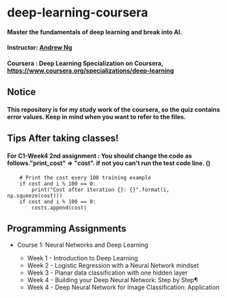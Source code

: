 # deep-learning-coursera
####  Master the fundamentals of deep learning and break into AI.
#### Instructor: [Andrew Ng](https://www.andrewng.org/about/, "link")
#### Coursera : Deep Learning Specialization on Coursera, https://www.coursera.org/specializations/deep-learning

## Notice
#### This repository is for my study work of the coursera, so the quiz contains error values. Keep in mind when you want to refer to the files.
    
## Tips After taking classes!
#### For C1-Week4 2nd assignment : You should change the code as follows."print_cost" => "cost". if not you can't run the test code line. ()
        # Print the cost every 100 training example
        if cost and i % 100 == 0:
            print("Cost after iteration {}: {}".format(i, np.squeeze(cost)))
        if cost and i % 100 == 0:
            costs.append(cost)
     
## Programming Assignments
* Course 1: Neural Networks and Deep Learning
    
  * Week 1 - Introduction to Deep Learning 
  * Week 2 - Logistic Regression with a Neural Network mindset
  * Week 3 - Planar data classification with one hidden layer
  * Week 4 -  Building your Deep Neural Network: Step by Step¶
  * Week 4 - Deep Neural Network for Image Classification: Application
